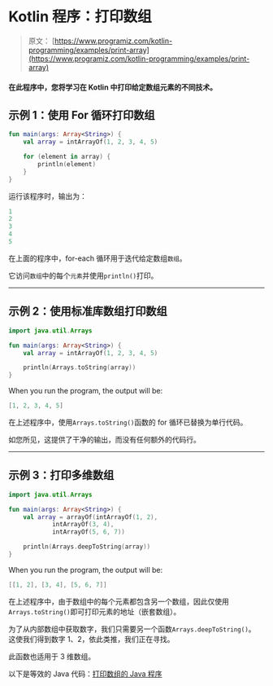# Kotlin 程序：打印数组

> 原文： [https://www.programiz.com/kotlin-programming/examples/print-array](https://www.programiz.com/kotlin-programming/examples/print-array)

#### 在此程序中，您将学习在 Kotlin 中打印给定数组元素的不同技术。

## 示例 1：使用 For 循环打印数组

```kt
fun main(args: Array<String>) {
    val array = intArrayOf(1, 2, 3, 4, 5)

    for (element in array) {
        println(element)
    }
}
```

运行该程序时，输出为：

```kt
1
2
3
4
5
```

在上面的程序中，for-each 循环用于迭代给定数组`数组`。

它访问`数组`中的每个`元素`并使用`println()`打印。

* * *

## 示例 2：使用标准库数组打印数组

```kt
import java.util.Arrays

fun main(args: Array<String>) {
    val array = intArrayOf(1, 2, 3, 4, 5)

    println(Arrays.toString(array))
}
```

When you run the program, the output will be:

```kt
[1, 2, 3, 4, 5]
```

在上述程序中，使用`Arrays.toString()`函数的 for 循环已替换为单行代码。

如您所见，这提供了干净的输出，而没有任何额外的代码行。

* * *

## 示例 3：打印多维数组

```kt
import java.util.Arrays

fun main(args: Array<String>) {
    val array = arrayOf(intArrayOf(1, 2),
            intArrayOf(3, 4),
            intArrayOf(5, 6, 7))

    println(Arrays.deepToString(array))
}
```

When you run the program, the output will be:

```kt
[[1, 2], [3, 4], [5, 6, 7]]
```

在上述程序中，由于数组中的每个元素都包含另一个数组，因此仅使用`Arrays.toString()`即可打印元素的地址（嵌套数组）。

为了从内部数组中获取数字，我们只需要另一个函数`Arrays.deepToString()`。 这使我们得到数字 1、2，依此类推，我们正在寻找。

此函数也适用于 3 维数组。

以下是等效的 Java 代码：[打印数组的 Java 程序](/java-programming/examples/print-array "Java program to print an array")
